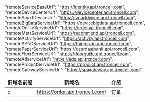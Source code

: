 "remoteServiceBaseUrl": "https://identity.api.troncell.com",
  "remoteDeviceCenterUrl": "https://devicecenter.api.troncell.com",
  "remoteSmartDeviceUrl": "https://smartdevice.api.troncell.com",
  "remoteBigDataServiceUrl": "https://devicebigdata.api.troncell.com",
  "remoteOnlineServiceUrl": "https://order.api.troncell.com",
  "remoteMetaServiceUrl": "https://recommend.api.troncell.com",
  "remoteActivityServiceUrl": "https://activity.api.troncell.com",
  "remoteSYNCServiceUrl": "https://thingsync.api.troncell.com",
  "remotePaperServiceUrl": "https://userdatabank.api.troncell.com",
  "remoteFloorServiceUrl": "https://floorguide.api.troncell.com",
  "remoteAdserviceUrl": "https://ads.api.troncell.com",
  "remoteProductServiceUrl": "https://product.api.troncell.com",
  "remoteGatewayServiceUrl": "https://spagateway.api.troncell.com",

  | 旧域名前缀   |  新域名   |  介绍   |
  | --- | --- | --- |
  |  o   |  https://order.api.troncell.com/   |  订单   |